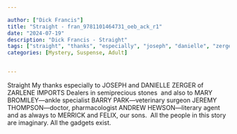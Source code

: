 ```yaml
---

author: ["Dick Francis"]
title: "Straight - fran_9781101464731_oeb_ack_r1"
date: "2024-07-19"
description: "Dick Francis - Straight"
tags: ["straight", "thanks", "especially", "joseph", "danielle", "zerger", "zarlene", "import", "dealer", "semiprecious", "stone", "also", "mary", "specialist", "barry", "surgeon", "jeremy", "pharmacologist", "andrew", "agent", "always", "merrick", "felix", "son", "people"]
categories: [Mystery, Suspense, Adult]


---
```



Straight
 My thanks especially to JOSEPH and DANIELLE ZERGER of ZARLENE IMPORTS Dealers in semiprecious stones
 and also to MARY BROMILEY—ankle specialist BARRY PARK—veterinary surgeon JEREMY THOMPSON—doctor, pharmacologist ANDREW HEWSON—literary agent
  and as always to MERRICK and FELIX, our sons.
 All the people in this story are imaginary. All the gadgets exist.
